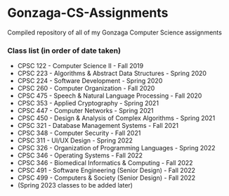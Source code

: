 # Gonzaga-CS-Assignments
Compiled repository of all of my Gonzaga Computer Science assignments

### Class list (in order of date taken)
- CPSC 122 - Computer Science II                      - Fall 2019
- CPSC 223 - Algorithms & Abstract Data Structures    - Spring 2020
- CPSC 224 - Software Development                     - Spring 2020
- CPSC 260 - Computer Organization                    - Fall 2020
- CPSC 475 - Speech & Natural Language Processing     - Fall 2020
- CPSC 353 - Applied Cryptography                     - Spring 2021
- CPSC 447 - Computer Networks                        - Spring 2021
- CPSC 450 - Design & Analysis of Complex Algorithms  - Spring 2021
- CPSC 321 - Database Management Systems              - Fall 2021
- CPSC 348 - Computer Security                        - Fall 2021
- CPSC 311 - UI/UX Design                             - Spring 2022
- CPSC 326 - Organization of Programming Languages    - Spring 2022
- CPSC 346 - Operating Systems                        - Fall 2022
- CPSC 346 - Biomedical Informatics & Computing       - Fall 2022
- CPSC 491 - Software Engineering (Senior Design)     - Fall 2022
- CPSC 499 - Computers & Society (Senior Design)      - Fall 2022
- (Spring 2023 classes to be added later)

